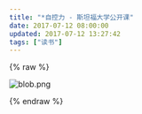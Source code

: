 ```yaml
---
title: "*自控力 - 斯坦福大学公开课"
date: 2017-07-12 08:00:00
updated: 2017-07-12 13:27:42
tags: ["读书"]
---
```

{% raw %}
<p><img src="/uploads/ueditor/php/upload/image/20170711/1499735434.png" title="1499735434.png" alt="blob.png"/></p>
{% endraw %}
